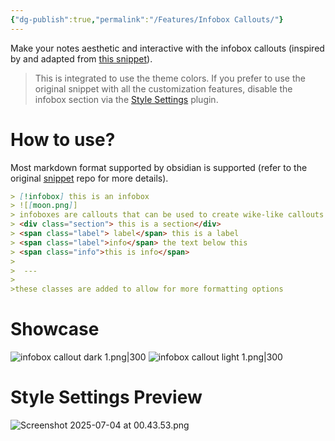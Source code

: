 ```yaml
---
{"dg-publish":true,"permalink":"/Features/Infobox Callouts/"}
---
```


Make your notes aesthetic and interactive with the infobox callouts (inspired by and adapted from [this snippet](https://github.com/Avyrra/Infobox-Callouts?tab=readme-ov-file)).

> This is integrated to use the theme colors. If you prefer to use the original snippet with all the customization features, disable the infobox section via the [Style Settings](https://github.com/mgmeyers/obsidian-style-settings) plugin.
# How to use?
Most markdown format supported by obsidian is supported (refer to the original [snippet](https://github.com/Avyrra/Infobox-Callouts?tab=readme-ov-file) repo for more details).
```markdown
> [!infobox] this is an infobox
> ![[moon.png]]
> infoboxes are callouts that can be used to create wike-like callouts
> <div class="section"> this is a section</div>
> <span class="label"> label</span> this is a label
> <span class="label">info</span> the text below this
> <span class="info">this is info</span>
> 
>  ---
> 
>these classes are added to allow for more formatting options
```
# Showcase
![infobox callout dark 1.png|300](/img/user/attachments/infobox%20callout%20dark%201.png)
![infobox callout light 1.png|300](/img/user/attachments/infobox%20callout%20light%201.png)
# Style Settings Preview
![Screenshot 2025-07-04 at 00.43.53.png](/img/user/system/attachments/Screenshot%202025-07-04%20at%2000.43.53.png)